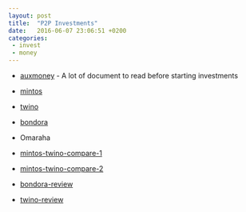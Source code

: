 ```yaml
---
layout: post
title:  "P2P Investments"
date:   2016-06-07 23:06:51 +0200
categories:
 - invest
 - money
---
```


 - [auxmoney] - A lot of document to read before starting investments
 - [mintos]
 - [twino]
 - [bondora]
 - Omaraha

 - [mintos-twino-compare-1]
 - [mintos-twino-compare-2]
 - [bondora-review]
 - [twino-review]

[mintos-twino-compare-1]: http://moneyisyourfriend.eu/2016/01/21/twino-vs-mintos-initial-impressions/
[mintos-twino-compare-2]: http://moneyisyourfriend.eu/2016/01/06/i-opened-a-twino-and-mintos-account/
[auxmoney]: https://www.auxmoney.com
[mintos]: https://www.mintos.com/en/
[twino]: https://www.twino.eu/
[bondora]: https://www.bondora.com/
[bondora-review]: http://www.andrejders.com/investing/why-i-am-lowering-my-portfolio-at-bondora-feb-2016/
[twino-review]: http://passives-einkommen-mit-p2p.de/warum-twino-so-beliebt-ist/
